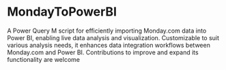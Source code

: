 # MondayToPowerBI
A Power Query M script for efficiently importing Monday.com data into Power BI, enabling live data analysis and visualization. Customizable to suit various analysis needs, it enhances data integration workflows between Monday.com and Power BI. Contributions to improve and expand its functionality are welcome
